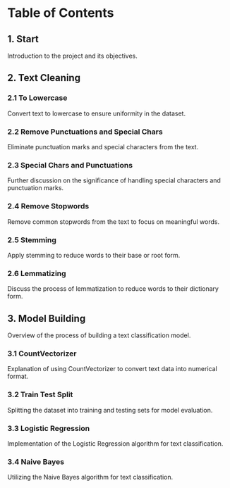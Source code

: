 # Table of Contents

## 1. Start
Introduction to the project and its objectives.

## 2. Text Cleaning
### 2.1 To Lowercase
Convert text to lowercase to ensure uniformity in the dataset.

### 2.2 Remove Punctuations and Special Chars
Eliminate punctuation marks and special characters from the text.

### 2.3 Special Chars and Punctuations
Further discussion on the significance of handling special characters and punctuation marks.

### 2.4 Remove Stopwords
Remove common stopwords from the text to focus on meaningful words.

### 2.5 Stemming
Apply stemming to reduce words to their base or root form.

### 2.6 Lemmatizing
Discuss the process of lemmatization to reduce words to their dictionary form.

## 3. Model Building
Overview of the process of building a text classification model.

### 3.1 CountVectorizer
Explanation of using CountVectorizer to convert text data into numerical format.

### 3.2 Train Test Split
Splitting the dataset into training and testing sets for model evaluation.

### 3.3 Logistic Regression
Implementation of the Logistic Regression algorithm for text classification.

### 3.4 Naive Bayes
Utilizing the Naive Bayes algorithm for text classification.

